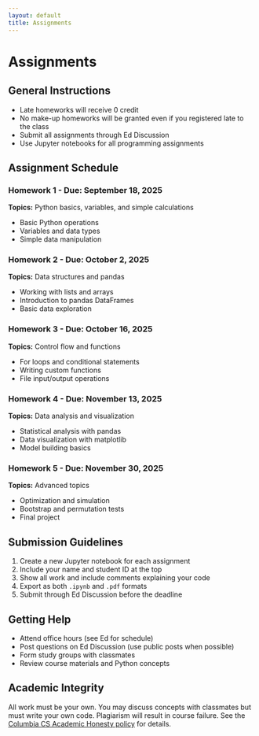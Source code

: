 ```yaml
---
layout: default
title: Assignments
---
```


# Assignments

## General Instructions

* Late homeworks will receive 0 credit
* No make-up homeworks will be granted even if you registered late to the class
* Submit all assignments through Ed Discussion
* Use Jupyter notebooks for all programming assignments

## Assignment Schedule

### Homework 1 - Due: September 18, 2025
**Topics:** Python basics, variables, and simple calculations
- Basic Python operations
- Variables and data types
- Simple data manipulation

### Homework 2 - Due: October 2, 2025
**Topics:** Data structures and pandas
- Working with lists and arrays
- Introduction to pandas DataFrames
- Basic data exploration

### Homework 3 - Due: October 16, 2025
**Topics:** Control flow and functions
- For loops and conditional statements
- Writing custom functions
- File input/output operations

### Homework 4 - Due: November 13, 2025
**Topics:** Data analysis and visualization
- Statistical analysis with pandas
- Data visualization with matplotlib
- Model building basics

### Homework 5 - Due: November 30, 2025
**Topics:** Advanced topics
- Optimization and simulation
- Bootstrap and permutation tests
- Final project

## Submission Guidelines

1. Create a new Jupyter notebook for each assignment
2. Include your name and student ID at the top
3. Show all work and include comments explaining your code
4. Export as both `.ipynb` and `.pdf` formats
5. Submit through Ed Discussion before the deadline

## Getting Help

- Attend office hours (see Ed for schedule)
- Post questions on Ed Discussion (use public posts when possible)
- Form study groups with classmates
- Review course materials and Python concepts

## Academic Integrity

All work must be your own. You may discuss concepts with classmates but must write your own code. Plagiarism will result in course failure. See the [Columbia CS Academic Honesty policy](https://www.cs.columbia.edu/education/honesty/) for details.
